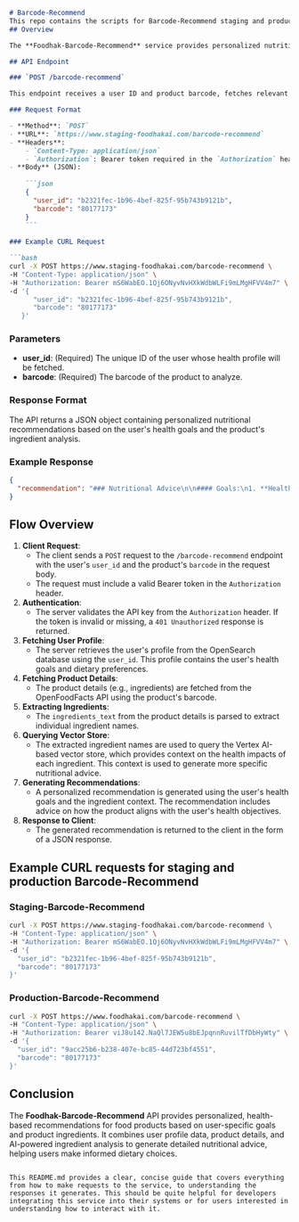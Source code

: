 ```markdown
# Barcode-Recommend
This repo contains the scripts for Barcode-Recommend staging and production environments.
## Overview

The **Foodhak-Barcode-Recommend** service provides personalized nutritional recommendations based on a user's health goals and the ingredients of a specific product. It leverages user profiles from OpenSearch and product information from the OpenFoodFacts API, along with vector search for additional ingredient context. The API returns a comprehensive recommendation with nutritional advice and health impacts tailored to the user's health goals.

## API Endpoint

### `POST /barcode-recommend`

This endpoint receives a user ID and product barcode, fetches relevant user profile information, extracts product ingredients, queries a vector store for context about the health impacts of each ingredient, and generates personalized nutritional recommendations.

### Request Format

- **Method**: `POST`
- **URL**: `https://www.staging-foodhakai.com/barcode-recommend`
- **Headers**:
    - `Content-Type: application/json`
    - `Authorization`: Bearer token required in the `Authorization` header for authentication.
- **Body** (JSON):
    
    ```json
    {
      "user_id": "b2321fec-1b96-4bef-825f-95b743b9121b",
      "barcode": "80177173"
    }
    ```
    
### Example CURL Request

```bash
curl -X POST https://www.staging-foodhakai.com/barcode-recommend \
-H "Content-Type: application/json" \
-H "Authorization: Bearer mS6WabEO.1Qj6ONyvNvHXkWdbWLFi9mLMgHFVV4m7" \
-d '{
      "user_id": "b2321fec-1b96-4bef-825f-95b743b9121b",
      "barcode": "80177173"
   }'
```

### Parameters

- **user_id**: (Required) The unique ID of the user whose health profile will be fetched.
- **barcode**: (Required) The barcode of the product to analyze.

### Response Format

The API returns a JSON object containing personalized nutritional recommendations based on the user's health goals and the product's ingredient analysis.

### Example Response

```json
{
  "recommendation": "### Nutritional Advice\n\n#### Goals:\n1. **Healthy Diet**\n2. **Improve Blood Pressure**\n3. **Improve Gut Health**\n4. **Improve Energy Levels**\n5. **Build Muscle**\n6. **Improve Skin**\n\n#### Product Analysis:\n- **Product Name**: N/A\n- **Ingredients**:\n  - Sugar\n  - Palm oil\n  - Hazelnuts (13%)\n  - Skimmed milk powder (8.7%)\n  - Fat-reduced cocoa (7.4%)\n  - Emulsifier: lecithins (soya)\n  - Vanillin\n\n#### Ingredient Impacts:\n1. **Sugar**:\n   - **Pros**: Provides immediate energy.\n   - **Cons**: Associated with obesity, diabetes, and cardiovascular diseases. Regular consumption can negatively impact blood pressure and skin health.\n\n2. **Palm oil**:\n   - **Pros**: Enhances cognitive function.\n   - **Cons**: Generally high in saturated fats, which can adversely affect blood pressure.\n\n3. **Hazelnuts**:\n   - **Pros**: Improves cerebrovascular function, supports heart health.\n   - **Cons**: High in calories, which may not be ideal for certain weight management goals.\n\n4. **Skimmed milk powder**:\n   - **Pros**: Improves muscle functionality, beneficial for building muscle.\n   - **Cons**: Some people may be lactose intolerant.\n\n5. **Fat-reduced cocoa**:\n   - **Pros**: Lowers LDL (bad) cholesterol, beneficial for cardiovascular health.\n   - **Cons**: Often contains added sugars.\n\n6. **Emulsifier: lecithins (soya)**:\n   - **Pros**: Increases HDL (good) cholesterol, beneficial for heart health.\n   - **Cons**: Some individuals may have soy allergies.\n\n7. **Vanillin**:\n   - **Pros**: Contains cocoa flavanols which improve cardiometabolic biomarkers.\n   - **Cons**: Can be an artificial flavoring, with limited health benefits compared to pure vanilla.\n\n### Recommendations:\n\n#### 1. Healthy Diet:\n- **Limit Sugar** intake to avoid obesity, diabetes, and cardiovascular diseases.\n- **Incorporate Whole Foods**: Focus on fruits, vegetables, lean proteins, and whole grains.\n- **Moderate Nut and Dairy Intake**: While hazelnuts and milk powder have benefits, control portions to avoid excess calories.\n\n#### 2. Improve Blood Pressure:\n- **Reduce Saturated Fats**: Palm oil can be high in saturated fats, which may raise blood pressure.\n- **Increase Fiber**: Include foods like oats, beans, and vegetables which help improve blood pressure.\n\n#### 3. Improve Gut Health:\n- **Probiotics and Fiber**: Include yogurt, fermented foods, and high-fiber foods to support gut health.\n- **Limit Processed Foods**: High sugar content can negatively affect gut bacteria.\n\n#### 4. Improve Energy Levels:\n- **Balanced Meals**: Combine carbohydrates, protein, and healthy fats.\n- **Complex Carbohydrates**: Opt for whole grains and vegetables over sugar for sustained energy.\n\n#### 5. Build Muscle:\n- **Protein Intake**: Lean meats, dairy (like skimmed milk powder), beans, and legumes are crucial.\n- **Strength Training**: Combine a high-protein diet with resistance exercises to build muscle.\n\n#### 6. Improve Skin:\n- **Antioxidants**: Include foods rich in vitamins A, C, and E such as berries, nuts, seeds, and green leafy vegetables.\n- **Hydration**: Ample water intake for hydration, along with a diet low in sugar and processed foods to avoid skin inflammation.\n\n### Conclusion:\nThis product has a mixed nutritional profile with beneficial and potentially harmful ingredients. You should limit your intake of this product, particularly due to its sugar and palm oil content. Balance it with a diet rich in fruits, vegetables, lean proteins, and whole grains to achieve your comprehensive health goals. Make dietary choices that support heart health, muscle building, gut health, and skin vitality."
}
```

## Flow Overview

1. **Client Request**:
    - The client sends a `POST` request to the `/barcode-recommend` endpoint with the user's `user_id` and the product's `barcode` in the request body.
    - The request must include a valid Bearer token in the `Authorization` header.
2. **Authentication**:
    - The server validates the API key from the `Authorization` header. If the token is invalid or missing, a `401 Unauthorized` response is returned.
3. **Fetching User Profile**:
    - The server retrieves the user's profile from the OpenSearch database using the `user_id`. This profile contains the user's health goals and dietary preferences.
4. **Fetching Product Details**:
    - The product details (e.g., ingredients) are fetched from the OpenFoodFacts API using the product's barcode.
5. **Extracting Ingredients**:
    - The `ingredients_text` from the product details is parsed to extract individual ingredient names.
6. **Querying Vector Store**:
    - The extracted ingredient names are used to query the Vertex AI-based vector store, which provides context on the health impacts of each ingredient. This context is used to generate more specific nutritional advice.
7. **Generating Recommendations**:
    - A personalized recommendation is generated using the user's health goals and the ingredient context. The recommendation includes advice on how the product aligns with the user's health objectives.
8. **Response to Client**:
    - The generated recommendation is returned to the client in the form of a JSON response.

## Example CURL requests for staging and production Barcode-Recommend

### Staging-Barcode-Recommend

```bash
curl -X POST https://www.staging-foodhakai.com/barcode-recommend \
-H "Content-Type: application/json" \
-H "Authorization: Bearer mS6WabEO.1Qj6ONyvNvHXkWdbWLFi9mLMgHFVV4m7" \
-d '{
  "user_id": "b2321fec-1b96-4bef-825f-95b743b9121b",
  "barcode": "80177173"
}'
```

### Production-Barcode-Recommend

```bash
curl -X POST https://www.foodhakai.com/barcode-recommend \
-H "Content-Type: application/json" \
-H "Authorization: Bearer viJ8u142.NaQl7JEW5u8bEJpqnnRuvilTfDbHyWty" \
-d '{
  "user_id": "9acc25b6-b238-407e-bc85-44d723bf4551",
  "barcode": "80177173"
}'
```

## Conclusion

The **Foodhak-Barcode-Recommend** API provides personalized, health-based recommendations for food products based on user-specific goals and product ingredients. It combines user profile data, product details, and AI-powered ingredient analysis to generate detailed nutritional advice, helping users make informed dietary choices.
```

This README.md provides a clear, concise guide that covers everything from how to make requests to the service, to understanding the responses it generates. This should be quite helpful for developers integrating this service into their systems or for users interested in understanding how to interact with it.
